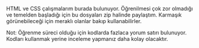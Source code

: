 HTML ve CSS çalışmalarım burada bulunuyor. Öğrenilmesi çok zor olmadığı ve temelden başladığı için bu dosyaları zip halinde paylaştım. Karmaşık görünebileceği için meraklı olanlar bakıp kullanabilirler.

Not: Öğrenme süreci olduğu için kodlarda fazlaca yorum satırı bulunuyor. Kodları kullanmak yerine inceleme yapmanız daha kolay olacaktır.
